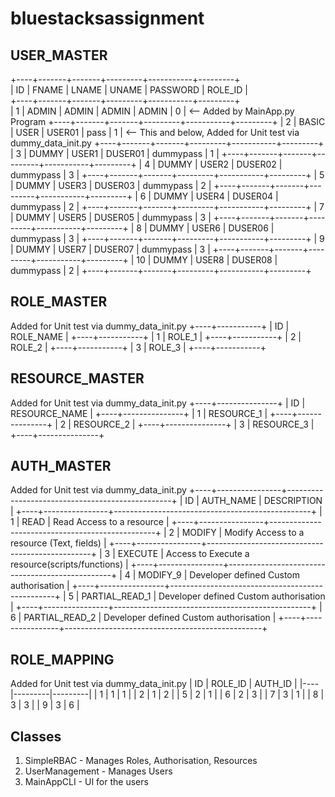# bluestacksassignment


## USER_MASTER
+----+-------+-------+---------+-----------+---------+  
| ID | FNAME | LNAME | UNAME   | PASSWORD  | ROLE_ID |  
+----+-------+-------+---------+-----------+---------+  
| 1  | ADMIN | ADMIN | ADMIN   | ADMIN     | 0       | <-- Added by MainApp.py Program 
+----+-------+-------+---------+-----------+---------+
| 2  | BASIC | USER  | USER01  | pass      | 1       | <-- This and below, Added for Unit test via dummy_data_init.py
+----+-------+-------+---------+-----------+---------+
| 3  | DUMMY | USER1 | DUSER01 | dummypass | 1       |
+----+-------+-------+---------+-----------+---------+
| 4  | DUMMY | USER2 | DUSER02 | dummypass | 3       |
+----+-------+-------+---------+-----------+---------+
| 5  | DUMMY | USER3 | DUSER03 | dummypass | 2       |
+----+-------+-------+---------+-----------+---------+
| 6  | DUMMY | USER4 | DUSER04 | dummypass | 2       |
+----+-------+-------+---------+-----------+---------+
| 7  | DUMMY | USER5 | DUSER05 | dummypass | 3       |
+----+-------+-------+---------+-----------+---------+
| 8  | DUMMY | USER6 | DUSER06 | dummypass | 3       |
+----+-------+-------+---------+-----------+---------+
| 9  | DUMMY | USER7 | DUSER07 | dummypass | 3       |
+----+-------+-------+---------+-----------+---------+
| 10 | DUMMY | USER8 | DUSER08 | dummypass | 2       |
+----+-------+-------+---------+-----------+---------+

## ROLE_MASTER
Added for Unit test via dummy_data_init.py
+----+-----------+
| ID | ROLE_NAME | 
+----+-----------+
| 1  | ROLE_1    |
+----+-----------+
| 2  | ROLE_2    |
+----+-----------+
| 3  | ROLE_3    |
+----+-----------+

## RESOURCE_MASTER
Added for Unit test via dummy_data_init.py
+----+---------------+
| ID | RESOURCE_NAME |
+----+---------------+
| 1  | RESOURCE_1    |
+----+---------------+
| 2  | RESOURCE_2    |
+----+---------------+
| 3  | RESOURCE_3    |
+----+---------------+

## AUTH_MASTER
Added for Unit test via dummy_data_init.py
+----+----------------+-------------------------------------------------+
| ID | AUTH_NAME      | DESCRIPTION                                     |
+----+----------------+-------------------------------------------------+
| 1  | READ           | Read Access to a resource                       |
+----+----------------+-------------------------------------------------+
| 2  | MODIFY         | Modify Access to a resource (Text, fields)      |
+----+----------------+-------------------------------------------------+
| 3  | EXECUTE        | Access to Execute a resource(scripts/functions) |
+----+----------------+-------------------------------------------------+
| 4  | MODIFY_9       | Developer defined Custom authorisation          |
+----+----------------+-------------------------------------------------+
| 5  | PARTIAL_READ_1 | Developer defined Custom authorisation          |
+----+----------------+-------------------------------------------------+
| 6  | PARTIAL_READ_2 | Developer defined Custom authorisation          |
+----+----------------+-------------------------------------------------+

## ROLE_MAPPING
Added for Unit test via dummy_data_init.py
| ID | ROLE_ID | AUTH_ID |
|----|---------|---------|
| 1  | 1       | 1       |
| 2  | 1       | 2       |
| 5  | 2       | 1       |
| 6  | 2       | 3       |
| 7  | 3       | 1       |
| 8  | 3       | 3       |
| 9  | 3       | 6       |

## Classes
1) SimpleRBAC - Manages Roles, Authorisation, Resources
2) UserManagement - Manages Users
3) MainAppCLI - UI for the users
